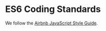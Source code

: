 # ES6 Coding Standards

We follow the [Airbnb JavaScript Style Guide](https://github.com/airbnb/javascript).
